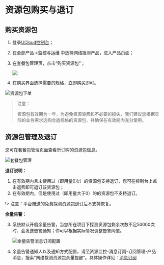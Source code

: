 # 资源包购买与退订

## 购买资源包

1. 登录[UCloud控制台](https://passport.ucloud.cn/#login)；

2. 在全部产品->监控与运维 中选择网络拨测产品，进入产品页面；

3. 在套餐包管理页，点击“购买资源包”；

   ![](D:/Documents/GitHub/undt/images/购买资源包.png)

4. 在购买界面选择需要的规格，立即购买即可。

![资源包下单](D:/Documents/GitHub/undt/images/购买资源包下单页面.png)

> 注意：
>
> 资源包有效期为一年，为避免资源浪费和不必要的损失，我们建议您根据实际的业务需求选购合适规格的资源包，并确保在有效期内充分使用。

## 资源包管理及退订

您可在套餐包管理页面查看所订购的资源包信息。

![套餐包管理](D:/Documents/GitHub/undt/images/套餐包管理.png)

**退订说明：**

1. 在有效期内且未使用过（即用量0次）的资源包支持退订，您可在控制台上点击退费即可退订该资源包；
2. 在有效期内，但是使用过（即用量大于0）的的资源包不支持退订。

!> 注意：平台赠送的免费探测资源包退订后不支持恢复。

**余量告警：**

3. 系统默认开启余量告警，当您所在项目下探测资源包剩余次数不足50000次时，会发送告警通知；你可以根据实际情况调整告警阈值。

   ![余量告警消息订阅配置](D:/Documents/GitHub/undt/images/余量告警消息订阅配置.png)

4. 余量告警通知人以及通知方式配置，请至资源监控-消息订阅-订阅管理-产品消息，搜索“网络拨测资源包余量提醒”。具体操作详见：[消息订阅](https://docs.ucloud.cn/umon/guide/message)